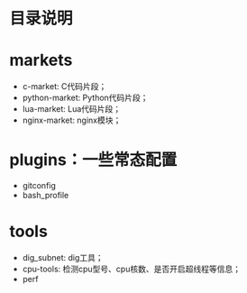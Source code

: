 # 目录说明
# markets
* c-market: C代码片段；
* python-market: Python代码片段；
* lua-market: Lua代码片段；
* nginx-market: nginx模块；

# plugins：一些常态配置
* gitconfig
* bash_profile


# tools
* dig_subnet: dig工具；
* cpu-tools: 检测cpu型号、cpu核数、是否开启超线程等信息；
* perf
